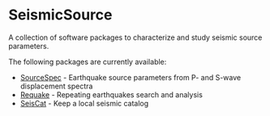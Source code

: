 # SeismicSource

A collection of software packages to characterize and study seismic source parameters.

The following packages are currently available:

- [SourceSpec](https://github.com/SeismicSource/sourcespec) - Earthquake source parameters from P- and S-wave displacement spectra
- [Requake](https://github.com/SeismicSource/requake) - Repeating earthquakes search and analysis
- [SeisCat](https://github.com/SeismicSource/seiscat) - Keep a local seismic catalog
